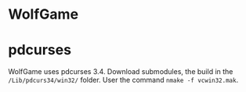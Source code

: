 # WolfGame

# pdcurses
WolfGame uses pdcurses 3.4.
Download submodules, the build in the `/Lib/pdcurs34/win32/` folder.
User the command `nmake -f vcwin32.mak`.